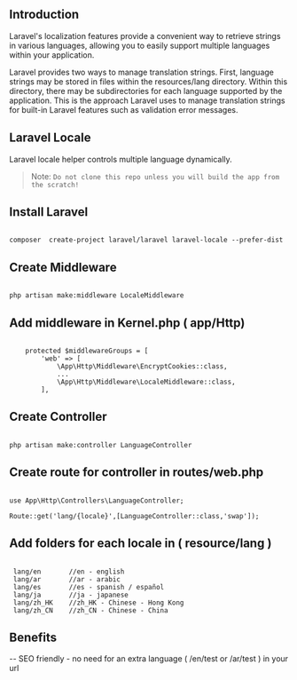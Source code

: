 ## Introduction

Laravel's localization features provide a convenient way to retrieve strings in various languages, allowing you to easily support multiple languages within your application.

Laravel provides two ways to manage translation strings. First, language strings may be stored in files within the resources/lang directory. Within this directory, there may be subdirectories for each language supported by the application. This is the approach Laravel uses to manage translation strings for built-in Laravel features such as validation error messages.

## Laravel Locale

Laravel locale helper controls multiple language dynamically. 

<p><p>
<p><p>
<blockquote>
<p>Note: <code>Do not clone this repo unless you will build the app from the scratch!</p></code>
</blockquote>
<p><p>
<p><p>
    
## Install Laravel
<pre><code>
composer  create-project laravel/laravel laravel-locale --prefer-dist
</code></pre>

## Create Middleware
<pre><code>
php artisan make:middleware LocaleMiddleware
</code></pre>

## Add middleware in Kernel.php ( app/Http)
<pre><code>
    protected $middlewareGroups = [
        'web' => [
            \App\Http\Middleware\EncryptCookies::class,
            ...
            \App\Http\Middleware\LocaleMiddleware::class,
        ],
</code></pre>

## Create Controller 
<pre><code>
php artisan make:controller LanguageController
</code></pre>

## Create route for controller in routes/web.php 
<pre><code>
use App\Http\Controllers\LanguageController;

Route::get('lang/{locale}',[LanguageController::class,'swap']);
</code></pre>

## Add folders for each locale in ( resource/lang )
<pre><code>
 lang/en       //en - english
 lang/ar       //ar - arabic
 lang/es       //es - spanish / español
 lang/ja       //ja - japanese
 lang/zh_HK    //zh_HK - Chinese - Hong Kong
 lang/zh_CN    //zh_CN - Chinese - China
</code></pre>


## Benefits
-- SEO friendly - no need for an extra language ( /en/test or /ar/test ) in your url
